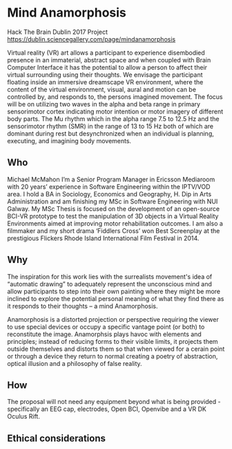 # Mind Anamorphosis
Hack The Brain Dublin 2017 Project
https://dublin.sciencegallery.com/page/mindanamorphosis

Virtual reality (VR) art allows a participant to experience disembodied presence in an immaterial, abstract space and when coupled with Brain Computer Interface it has the potential to allow a person to affect their virtual surrounding using their thoughts. We envisage the participant floating inside an immersive dreamscape VR environment, where the content of the virtual environment, visual, aural and motion can be controlled by, and responds to, the persons imagined movement. The focus will be on utilizing two waves in the alpha and beta range in primary sensorimotor cortex indicating motor intention or motor imagery of different body parts. The Mu rhythm which in the alpha range 7.5 to 12.5 Hz and the sensorimotor rhythm (SMR) in the range of 13 to 15 Hz both of which are dominant during rest but desynchronized when an individual is planning, executing, and imagining body movements. 

## Who
Michael McMahon
I’m a Senior Program Manager in Ericsson Mediaroom with 20 years’ experience in Software Engineering within the IPTV/VOD area. I hold a BA in Sociology, Economics and Geography, H. Dip in Arts Administration and am finishing my MSc in Software Engineering with NUI Galway. My MSc Thesis is focused on the development of an open-source BCI-VR prototype to test the manipulation of 3D objects in a Virtual Reality Environments aimed at improving motor rehabilitation outcomes. I am also a filmmaker and my short drama ‘Fiddlers Cross’ won Best Screenplay at the prestigious Flickers Rhode Island International Film Festival in 2014.

## Why
The inspiration for this work lies with the surrealists movement's idea of “automatic drawing” to adequately represent the unconscious mind and allow participants to step into their own painting where they might be more inclined to explore the potential personal meaning of what they find there as it responds to their thoughts – a mind Anamorphosis.

Anamorphosis is a distorted projection or perspective requiring the viewer to use special devices or occupy a specific vantage point (or both) to reconstitute the image.  Anamorphsis plays havoc with elements and principles; instead of reducing forms to their visible limits, it projects them outside themselves and distorts them so that when viewed for a cerain point or through a device they return to normal creating a poetry of abstraction, optical illusion and a philosophy of false reality.

## How
The proposal will not need any equipment beyond what is being provided - specifically an EEG cap, electrodes, Open BCI, Openvibe and a VR DK Oculus Rift.

## Ethical considerations
